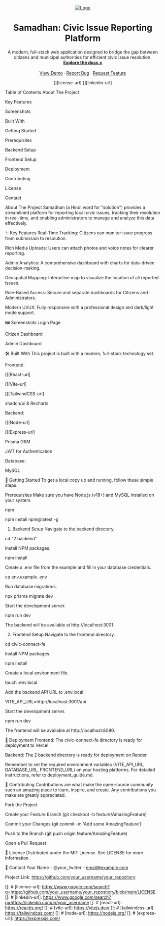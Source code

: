 <div align="center">
<a href="#">
<img src="https://www.google.com/search?q=https://placehold.co/150x150/2563EB/FFFFFF%3Ftext%3DS%26font%3Draleway" alt="Logo">
</a>
<h1 align="center">Samadhan: Civic Issue Reporting Platform</h1>
<p align="center">
A modern, full-stack web application designed to bridge the gap between citizens and municipal authorities for efficient civic issue resolution.
<br />
<a href="#"><strong>Explore the docs »</strong></a>
<br />
<br />
<a href="[https://www.google.com/search?q=https://your-frontend-app-name.vercel.app](https://sih-2025-pi.vercel.app/login)">View Demo</a>
·
<a href="#">Report Bug</a>
·
<a href="#">Request Feature</a>
</p>
</div>

<div align="center">

[][license-url]
[][linkedin-url]

</div>

Table of Contents
About The Project

Key Features

Screenshots

Built With

Getting Started

Prerequisites

Backend Setup

Frontend Setup

Deployment

Contributing

License

Contact

About The Project
Samadhan (a Hindi word for "solution") provides a streamlined platform for reporting local civic issues, tracking their resolution in real-time, and enabling administrators to manage and analyze this data effectively.

✨ Key Features
Real-Time Tracking: Citizens can monitor issue progress from submission to resolution.

Rich Media Uploads: Users can attach photos and voice notes for clearer reporting.

Admin Analytics: A comprehensive dashboard with charts for data-driven decision-making.

Geospatial Mapping: Interactive map to visualize the location of all reported issues.

Role-Based Access: Secure and separate dashboards for Citizens and Administrators.

Modern UI/UX: Fully responsive with a professional design and dark/light mode support.

🖼️ Screenshots
Login Page

Citizen Dashboard

Admin Dashboard







🛠️ Built With
This project is built with a modern, full-stack technology set.

Frontend:

[][React-url]

[][Vite-url]

[][TailwindCSS-url]

shadcn/ui & Recharts

Backend:

[][Node-url]

[][Express-url]

Prisma ORM

JWT for Authentication

Database:

MySQL

🚀 Getting Started
To get a local copy up and running, follow these simple steps.

Prerequisites
Make sure you have Node.js (v18+) and MySQL installed on your system.

npm

npm install npm@latest -g

1. Backend Setup
Navigate to the backend directory.

cd "2 backend"

Install NPM packages.

npm install

Create a .env file from the example and fill in your database credentials.

cp env.example .env

Run database migrations.

npx prisma migrate dev

Start the development server.

npm run dev

The backend will be available at http://localhost:3001.

2. Frontend Setup
Navigate to the frontend directory.

cd civic-connect-fe

Install NPM packages.

npm install

Create a local environment file.

touch .env.local

Add the backend API URL to .env.local:

VITE_API_URL=http://localhost:3001/api

Start the development server.

npm run dev

The frontend will be available at http://localhost:8080.

🚢 Deployment
Frontend: The civic-connect-fe directory is ready for deployment to Vercel.

Backend: The 2 backend directory is ready for deployment on Render.

Remember to set the required environment variables (VITE_API_URL, DATABASE_URL, FRONTEND_URL) on your hosting platforms. For detailed instructions, refer to deployment_guide.md.

🤝 Contributing
Contributions are what make the open-source community such an amazing place to learn, inspire, and create. Any contributions you make are greatly appreciated.

Fork the Project

Create your Feature Branch (git checkout -b feature/AmazingFeature)

Commit your Changes (git commit -m 'Add some AmazingFeature')

Push to the Branch (git push origin feature/AmazingFeature)

Open a Pull Request

📄 License
Distributed under the MIT License. See LICENSE for more information.

📧 Contact
Your Name - @your_twitter - email@example.com

Project Link: https://github.com/your_username/your_repository

<!-- MARKDOWN LINKS & IMAGES -->

[]: #
[license-url]: https://www.google.com/search?q=https://github.com/your_username/your_repository/blob/main/LICENSE
[]: #
[linkedin-url]: https://www.google.com/search?q=https://linkedin.com/in/your_username
[]: #
[react-url]: https://reactjs.org/
[]: #
[vite-url]: https://vitejs.dev/
[]: #
[tailwindcss-url]: https://tailwindcss.com/
[]: #
[node-url]: https://nodejs.org/
[]: #
[express-url]: https://expressjs.com/

